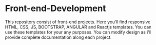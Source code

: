 # Front-end-Development
This repository consist of front-end projects. Here you'll find responsive HTML, CSS, JS, BOOTSTRAP, ANGULAR and Reactjs templates. You can use these templates for your any purposes. You can modify design as i'll provide complete documentation along each project.
